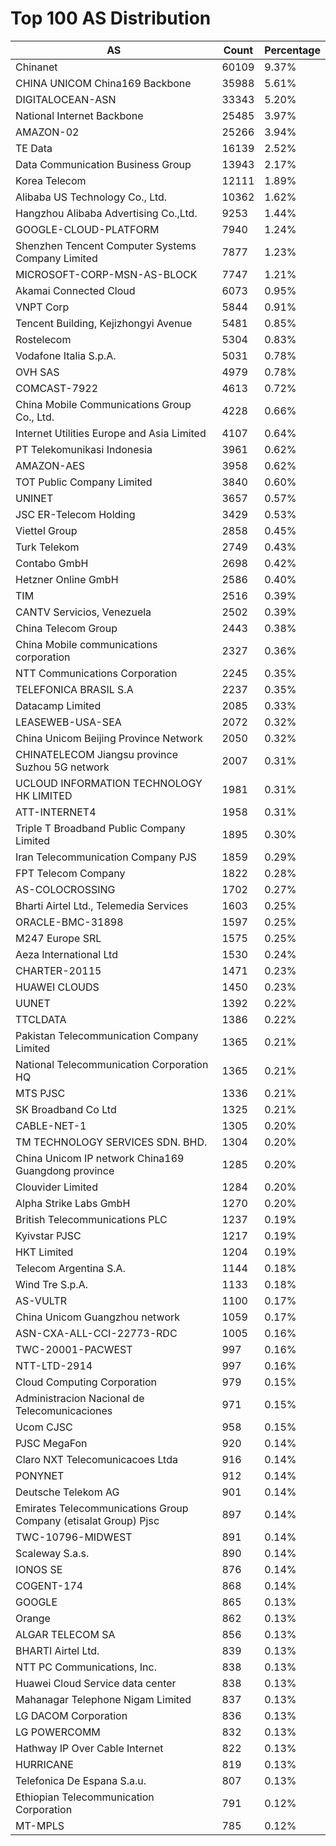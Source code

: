 # Top 100 AS Distribution
| AS | Count | Percentage |
|----|----|----|
| Chinanet | 60109 | 9.37% |
| CHINA UNICOM China169 Backbone | 35988 | 5.61% |
| DIGITALOCEAN-ASN | 33343 | 5.20% |
| National Internet Backbone | 25485 | 3.97% |
| AMAZON-02 | 25266 | 3.94% |
| TE Data | 16139 | 2.52% |
| Data Communication Business Group | 13943 | 2.17% |
| Korea Telecom | 12111 | 1.89% |
| Alibaba US Technology Co., Ltd. | 10362 | 1.62% |
| Hangzhou Alibaba Advertising Co.,Ltd. | 9253 | 1.44% |
| GOOGLE-CLOUD-PLATFORM | 7940 | 1.24% |
| Shenzhen Tencent Computer Systems Company Limited | 7877 | 1.23% |
| MICROSOFT-CORP-MSN-AS-BLOCK | 7747 | 1.21% |
| Akamai Connected Cloud | 6073 | 0.95% |
| VNPT Corp | 5844 | 0.91% |
| Tencent Building, Kejizhongyi Avenue | 5481 | 0.85% |
| Rostelecom | 5304 | 0.83% |
| Vodafone Italia S.p.A. | 5031 | 0.78% |
| OVH SAS | 4979 | 0.78% |
| COMCAST-7922 | 4613 | 0.72% |
| China Mobile Communications Group Co., Ltd. | 4228 | 0.66% |
| Internet Utilities Europe and Asia Limited | 4107 | 0.64% |
| PT Telekomunikasi Indonesia | 3961 | 0.62% |
| AMAZON-AES | 3958 | 0.62% |
| TOT Public Company Limited | 3840 | 0.60% |
| UNINET | 3657 | 0.57% |
| JSC ER-Telecom Holding | 3429 | 0.53% |
| Viettel Group | 2858 | 0.45% |
| Turk Telekom | 2749 | 0.43% |
| Contabo GmbH | 2698 | 0.42% |
| Hetzner Online GmbH | 2586 | 0.40% |
| TIM | 2516 | 0.39% |
| CANTV Servicios, Venezuela | 2502 | 0.39% |
| China Telecom Group | 2443 | 0.38% |
| China Mobile communications corporation | 2327 | 0.36% |
| NTT Communications Corporation | 2245 | 0.35% |
| TELEFONICA BRASIL S.A | 2237 | 0.35% |
| Datacamp Limited | 2085 | 0.33% |
| LEASEWEB-USA-SEA | 2072 | 0.32% |
| China Unicom Beijing Province Network | 2050 | 0.32% |
| CHINATELECOM Jiangsu province Suzhou 5G network | 2007 | 0.31% |
| UCLOUD INFORMATION TECHNOLOGY HK LIMITED | 1981 | 0.31% |
| ATT-INTERNET4 | 1958 | 0.31% |
| Triple T Broadband Public Company Limited | 1895 | 0.30% |
| Iran Telecommunication Company PJS | 1859 | 0.29% |
| FPT Telecom Company | 1822 | 0.28% |
| AS-COLOCROSSING | 1702 | 0.27% |
| Bharti Airtel Ltd., Telemedia Services | 1603 | 0.25% |
| ORACLE-BMC-31898 | 1597 | 0.25% |
| M247 Europe SRL | 1575 | 0.25% |
| Aeza International Ltd | 1530 | 0.24% |
| CHARTER-20115 | 1471 | 0.23% |
| HUAWEI CLOUDS | 1450 | 0.23% |
| UUNET | 1392 | 0.22% |
| TTCLDATA | 1386 | 0.22% |
| Pakistan Telecommunication Company Limited | 1365 | 0.21% |
| National Telecommunication Corporation HQ | 1365 | 0.21% |
| MTS PJSC | 1336 | 0.21% |
| SK Broadband Co Ltd | 1325 | 0.21% |
| CABLE-NET-1 | 1305 | 0.20% |
| TM TECHNOLOGY SERVICES SDN. BHD. | 1304 | 0.20% |
| China Unicom IP network China169 Guangdong province | 1285 | 0.20% |
| Clouvider Limited | 1284 | 0.20% |
| Alpha Strike Labs GmbH | 1270 | 0.20% |
| British Telecommunications PLC | 1237 | 0.19% |
| Kyivstar PJSC | 1217 | 0.19% |
| HKT Limited | 1204 | 0.19% |
| Telecom Argentina S.A. | 1144 | 0.18% |
| Wind Tre S.p.A. | 1133 | 0.18% |
| AS-VULTR | 1100 | 0.17% |
| China Unicom Guangzhou network | 1059 | 0.17% |
| ASN-CXA-ALL-CCI-22773-RDC | 1005 | 0.16% |
| TWC-20001-PACWEST | 997 | 0.16% |
| NTT-LTD-2914 | 997 | 0.16% |
| Cloud Computing Corporation | 979 | 0.15% |
| Administracion Nacional de Telecomunicaciones | 971 | 0.15% |
| Ucom CJSC | 958 | 0.15% |
| PJSC MegaFon | 920 | 0.14% |
| Claro NXT Telecomunicacoes Ltda | 916 | 0.14% |
| PONYNET | 912 | 0.14% |
| Deutsche Telekom AG | 901 | 0.14% |
| Emirates Telecommunications Group Company (etisalat Group) Pjsc | 897 | 0.14% |
| TWC-10796-MIDWEST | 891 | 0.14% |
| Scaleway S.a.s. | 890 | 0.14% |
| IONOS SE | 876 | 0.14% |
| COGENT-174 | 868 | 0.14% |
| GOOGLE | 865 | 0.13% |
| Orange | 862 | 0.13% |
| ALGAR TELECOM SA | 856 | 0.13% |
| BHARTI Airtel Ltd. | 839 | 0.13% |
| NTT PC Communications, Inc. | 838 | 0.13% |
| Huawei Cloud Service data center | 838 | 0.13% |
| Mahanagar Telephone Nigam Limited | 837 | 0.13% |
| LG DACOM Corporation | 836 | 0.13% |
| LG POWERCOMM | 832 | 0.13% |
| Hathway IP Over Cable Internet | 822 | 0.13% |
| HURRICANE | 819 | 0.13% |
| Telefonica De Espana S.a.u. | 807 | 0.13% |
| Ethiopian Telecommunication Corporation | 791 | 0.12% |
| MT-MPLS | 785 | 0.12% |
